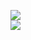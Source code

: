[![](https://img.shields.io/badge/Made%20With-Github%20Spray-lightgrey.svg?style=for-the-badge&logo=github)](https://github.com/Annihil/github-spray#6375)  
[![](https://i.imgur.com/2DrTn0Z.gif)](https://github.com/Annihil/github-spray)